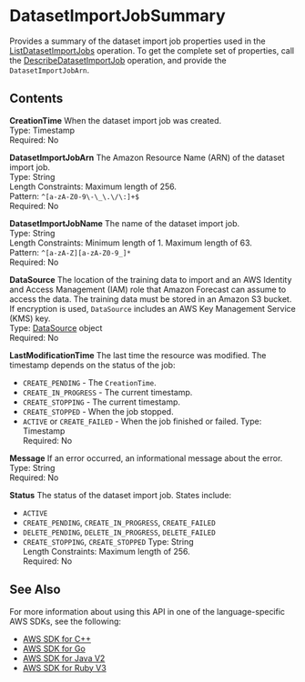 # DatasetImportJobSummary<a name="API_DatasetImportJobSummary"></a>

Provides a summary of the dataset import job properties used in the [ListDatasetImportJobs](API_ListDatasetImportJobs.md) operation\. To get the complete set of properties, call the [DescribeDatasetImportJob](API_DescribeDatasetImportJob.md) operation, and provide the `DatasetImportJobArn`\.

## Contents<a name="API_DatasetImportJobSummary_Contents"></a>

 **CreationTime**   <a name="forecast-Type-DatasetImportJobSummary-CreationTime"></a>
When the dataset import job was created\.  
Type: Timestamp  
Required: No

 **DatasetImportJobArn**   <a name="forecast-Type-DatasetImportJobSummary-DatasetImportJobArn"></a>
The Amazon Resource Name \(ARN\) of the dataset import job\.  
Type: String  
Length Constraints: Maximum length of 256\.  
Pattern: `^[a-zA-Z0-9\-\_\.\/\:]+$`   
Required: No

 **DatasetImportJobName**   <a name="forecast-Type-DatasetImportJobSummary-DatasetImportJobName"></a>
The name of the dataset import job\.  
Type: String  
Length Constraints: Minimum length of 1\. Maximum length of 63\.  
Pattern: `^[a-zA-Z][a-zA-Z0-9_]*`   
Required: No

 **DataSource**   <a name="forecast-Type-DatasetImportJobSummary-DataSource"></a>
The location of the training data to import and an AWS Identity and Access Management \(IAM\) role that Amazon Forecast can assume to access the data\. The training data must be stored in an Amazon S3 bucket\.  
If encryption is used, `DataSource` includes an AWS Key Management Service \(KMS\) key\.  
Type: [DataSource](API_DataSource.md) object  
Required: No

 **LastModificationTime**   <a name="forecast-Type-DatasetImportJobSummary-LastModificationTime"></a>
The last time the resource was modified\. The timestamp depends on the status of the job:  
+  `CREATE_PENDING` \- The `CreationTime`\.
+  `CREATE_IN_PROGRESS` \- The current timestamp\.
+  `CREATE_STOPPING` \- The current timestamp\.
+  `CREATE_STOPPED` \- When the job stopped\.
+  `ACTIVE` or `CREATE_FAILED` \- When the job finished or failed\.
Type: Timestamp  
Required: No

 **Message**   <a name="forecast-Type-DatasetImportJobSummary-Message"></a>
If an error occurred, an informational message about the error\.  
Type: String  
Required: No

 **Status**   <a name="forecast-Type-DatasetImportJobSummary-Status"></a>
The status of the dataset import job\. States include:  
+  `ACTIVE` 
+  `CREATE_PENDING`, `CREATE_IN_PROGRESS`, `CREATE_FAILED` 
+  `DELETE_PENDING`, `DELETE_IN_PROGRESS`, `DELETE_FAILED` 
+  `CREATE_STOPPING`, `CREATE_STOPPED` 
Type: String  
Length Constraints: Maximum length of 256\.  
Required: No

## See Also<a name="API_DatasetImportJobSummary_SeeAlso"></a>

For more information about using this API in one of the language\-specific AWS SDKs, see the following:
+  [AWS SDK for C\+\+](https://docs.aws.amazon.com/goto/SdkForCpp/forecast-2018-06-26/DatasetImportJobSummary) 
+  [AWS SDK for Go](https://docs.aws.amazon.com/goto/SdkForGoV1/forecast-2018-06-26/DatasetImportJobSummary) 
+  [AWS SDK for Java V2](https://docs.aws.amazon.com/goto/SdkForJavaV2/forecast-2018-06-26/DatasetImportJobSummary) 
+  [AWS SDK for Ruby V3](https://docs.aws.amazon.com/goto/SdkForRubyV3/forecast-2018-06-26/DatasetImportJobSummary) 
